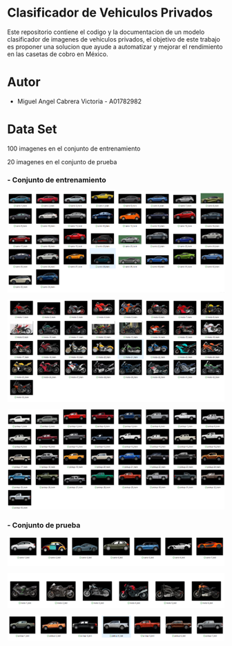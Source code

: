 # Clasificador de Vehiculos Privados 


Este repositorio contiene el codigo y la documentacion de un modelo clasificador de imagenes de vehiculos privados, el objetivo de este trabajo es proponer una solucion que ayude a automatizar y mejorar el rendimiento en las casetas de cobro en México.

# Autor

* Miguel Angel Cabrera Victoria - A01782982

# Data Set

100 imagenes en el conjunto de entrenamiento

20 imagenes en el conjunto de prueba

### - Conjunto de entrenamiento 

![imagenes-carros_train](imagenes/carros_train.png)

![imagenes-motos_train](imagenes/motos_train.png)

![imagenes-pickup_train](imagenes/pickups_train.png)


### - Conjunto de prueba

![imagenes-carros_test](imagenes/carros_test.png)

![imagenes-motos_test](imagenes/motos_test.png)

![imagenes-pickup_test](imagenes/pickups_test.png)